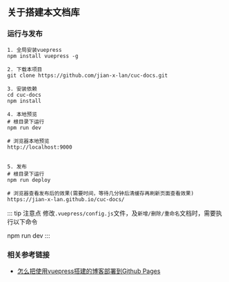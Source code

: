 ## 关于搭建本文档库

### 运行与发布
```
1. 全局安装vuepress
npm install vuepress -g

2. 下载本项目
git clone https://github.com/jian-x-lan/cuc-docs.git

3. 安装依赖
cd cuc-docs
npm install

4. 本地预览
# 根目录下运行
npm run dev

# 浏览器本地预览
http://localhost:9000


5. 发布
# 根目录下运行
npm run deploy

# 浏览器查看发布后的效果(需要时间，等待几分钟后清缓存再刷新页面查看效果)
https://jian-x-lan.github.io/cuc-docs/
```
::: tip 注意点
修改`.vuepress/config.js`文件，及`新增/删除/重命名`文档时，需要执行以下命令

npm run dev
:::

### 相关参考链接

- [怎么把使用vuepress搭建的博客部署到Github Pages](https://www.cnblogs.com/LHLVS/p/11376732.html)